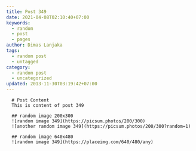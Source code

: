 ```yaml
---
title: Post 349
date: 2021-04-08T02:10:40+07:00
keywords:
  - random
  - post
  - pages
author: Dimas Lanjaka
tags:
  - random post
  - untagged
category:
  - random post
  - uncategorized
updated: 2013-11-30T03:19:42+07:00
---
```


      # Post Content
      This is content of post 349

      ## random image 200x300
      ![random image 349](https://picsum.photos/200/300)
      ![another random image 349](https://picsum.photos/200/300?random=1)

      ## random image 640x480
      ![random image 349](https://placeimg.com/640/480/any)
      